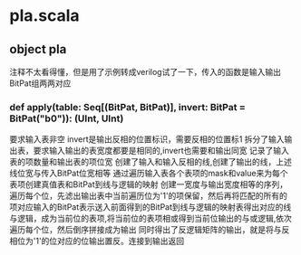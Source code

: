 # pla.scala

## object pla

注释不太看得懂，但是用了示例转成verilog试了一下，传入的函数是输入输出BitPat组两两对应

### def apply(table: Seq[(BitPat, BitPat)], invert: BitPat = BitPat("b0")): (UInt, UInt)  

要求输入表非空 invert是输出反相的位置标识，需要反相的位置标1
拆分了输入输出表，要求输入输出的表宽度都要是相同的,invert也需要和输出同宽
记录了输入表的项数量和输出表的项位宽
创建了输入和输入反相的线,创建了输出的线，上述线位宽与传入BitPat位宽相等
通过遍历输入表各个表项的mask和value来为每个表项创建真值表和BitPat到线与逻辑的映射
创建一宽度与输出宽度相等的序列，遍历每个位，先滤出输出表中当前遍历位为'1'的项保留，然后再将匹配的所有的项对应输入的BitPat表示送入前面得到的BitPat到线与逻辑的映射表得出对应的线与逻辑，成为当前位的表项,将当前位的表项相或得到当前位输出的与或逻辑,依次遍历每个位，然后倒序拼接成为输出
同时得出了反逻辑矩阵的输出，就是将与反相位为'1'的位对应的位输出置反。连接到输出返回
